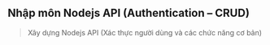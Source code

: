 ## Nhập môn Nodejs API (Authentication – CRUD)
> Xây dựng Nodejs API (Xác thực người dùng và các chức năng cơ bản) 